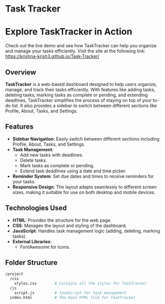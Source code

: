 # Task Tracker

# Explore TaskTracker in Action
Check out the live demo and see how TaskTracker can help you organize and manage your tasks efficiently. Visit the site at the following link:
https://krishna-krish3.github.io/Task-Tracker/

## Overview
**TaskTracker** is a web-based dashboard designed to help users organize, manage, and track their tasks efficiently. With features like adding tasks, deleting tasks, marking tasks as complete or pending, and extending deadlines, TaskTracker simplifies the process of staying on top of your to-do list. It also provides a sidebar to switch between different sections like Profile, About, Tasks, and Settings.

## Features
- **Sidebar Navigation**: Easily switch between different sections including Profile, About, Tasks, and Settings.
- **Task Management**: 
  - Add new tasks with deadlines.
  - Delete tasks.
  - Mark tasks as complete or pending.
  - Extend task deadlines using a date and time picker.
- **Reminder System**: Set due dates and times to receive reminders for your tasks.
- **Responsive Design**: The layout adapts seamlessly to different screen sizes, making it suitable for use on both desktop and mobile devices.

## Technologies Used
- **HTML**: Provides the structure for the web page.
- **CSS**: Manages the layout and styling of the dashboard.
- **JavaScript**: Handles task management logic (adding, deleting, marking tasks).
- **External Libraries**:
  - FontAwesome for icons.

## Folder Structure
```bash
/project
  /css
    styles.css        # Contains all the styles for TaskTracker
  /js
    script.js         # JavaScript for task management
  index.html          # The main HTML file for TaskTracker

